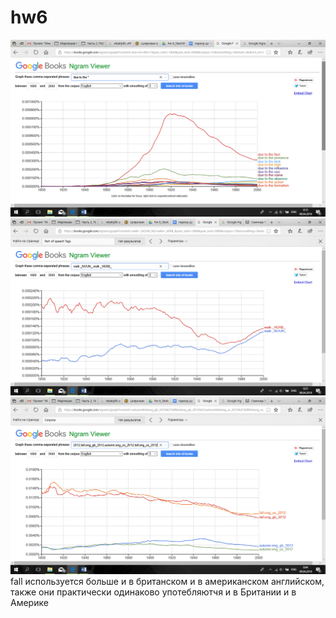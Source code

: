 # hw6
![](https://github.com/alexandraspage/hw6/blob/b1db86bb869b19f93ddb77441d6285e2959fb6c0/Снимок%20экрана%20(205).png)
![](https://github.com/alexandraspage/hw6/blob/b1db86bb869b19f93ddb77441d6285e2959fb6c0/Снимок%20экрана%20(206).png)
![](https://github.com/alexandraspage/hw6/blob/b1db86bb869b19f93ddb77441d6285e2959fb6c0/Снимок%20экрана%20(207).png)
fall используется больше и в британском и в американском английском, также они практически одинаково употебляютчя и в Британии и в Америке
